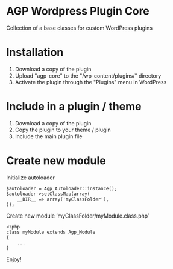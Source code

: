 # AGP Wordpress Plugin Core

Collection of a base classes for custom WordPress plugins

# Installation

1. Download a copy of the plugin
2. Upload "agp-core" to the "/wp-content/plugins/" directory
3. Activate the plugin through the "Plugins" menu in WordPress

# Include in a plugin / theme

1. Download a copy of the plugin
2. Copy the plugin to your theme / plugin
3. Include the main plugin file

# Create new module

Initialize autoloader

    $autoloader = Agp_Autoloader::instance();
    $autoloader->setClassMap(array(
        __DIR__ => array('myClassFolder'),
    ));

Create new module ‘myClassFolder/myModule.class.php’

    <?php
    class myModule extends Agp_Module 
    {
        ...
    }

Enjoy!



